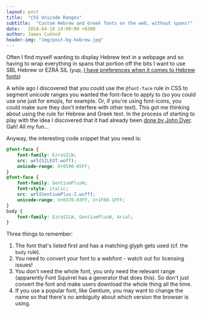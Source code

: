 ```yaml
---
layout: post
title:  "CSS Unicode Ranges"
subtitle:  "Custom Hebrew and Greek fonts on the web, without spans!"
date:   2018-04-10 14:00:00 +0300
author: James Cuénod
header-img: "img/post-bg-hebrew.jpg"
---
```


Often I find myself wanting to display Hebrew text in a webpage and so having to wrap everything in spans that portion off the bits I want to use SBL Hebrew or EZRA SIL (yup, [I have preferences when it comes to Hebrew fonts](https://jcuenod.github.io/bibletech/2017/07/27/unicode-hebrew-fonts/))

A while ago I discovered that you could use the `@font-face` rule in CSS to segment unicode ranges you wanted the font-face to apply to (so you could use one just for emojis, for example. Or, if you're using font-icons, you could make sure they don't interfere with other text). This got me thinking about using the rule for Hebrew and Greek text. In the process of starting to play with the idea I discovered that it had already been [done by John Dyer](http://johndyer.name/using-css-to-display-fonts-for-greek-and-hebrew-but-not-english/). Gah! All my fun...

Anyway, the interesting code snippet that you need is:

~~~ css
@font-face {
    font-family: EzraSILW;
    src: url(SILEOT.woff);
    unicode-range: U+0590-05FF;
}
@font-face {
    font-family: GentiumPlusW;
    font-style: italic;
    src: url(GentiumPlus-I.woff);
    unicode-range: U+0370-03FF, U+1F00-1FFF;
}
body {
    font-family: EzraSILW, GentiumPlusW, Arial;
}
~~~

Three things to remember:

1. The font that's listed first and has a matching glyph gets used (cf. the `body` rule).
1. You need to convert your font to a webfont - watch out for licensing issues!
1. You don't need the whole font, you only need the relevant range (apparently Font Squirrel has a generator that does this). So don't just convert the font and make users download the whole thing all the time.
1. If you use a popular font, like Gentium, you may want to change the name so that there's no ambiguity about which version the browser is using.
